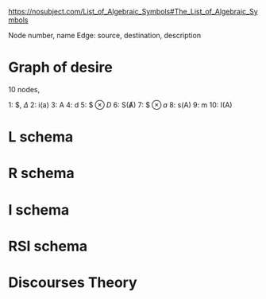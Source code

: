 https://nosubject.com/List_of_Algebraic_Symbols#The_List_of_Algebraic_Symbols

Node number, name
Edge: source, destination, description

# Graph of desire
10 nodes, 

1: $, $\Delta$
2: i(a)
3: A
4: d
5: $\$ \otimes D$ 
6: S(Ⱥ)
7: $\$ \otimes a$ 
8: s(A)
9: m
10: I(A)




# L schema
# R schema
# I schema

# RSI schema

# Discourses Theory
